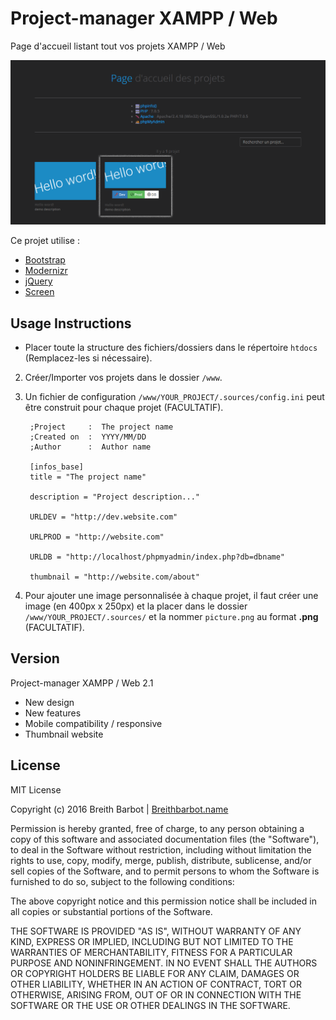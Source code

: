 # Project-manager XAMPP / Web
Page d'accueil listant tout vos projets XAMPP / Web

![Project-manager XAMPP / Web](.sources/Project-manager_XAMPP_Web.png "Project-manager XAMPP / Web")

Ce projet utilise :
* [Bootstrap](http://getbootstrap.com/)
* [Modernizr](https://modernizr.com/)
* [jQuery](http://jquery.com/)
* [Screen](https://github.com/microweber/screen/)


## Usage Instructions

- Placer toute la structure des fichiers/dossiers dans le répertoire `htdocs` (Remplacez-les si nécessaire).

2. Créer/Importer vos projets dans le dossier `/www`.

3. Un fichier de configuration `/www/YOUR_PROJECT/.sources/config.ini` peut être construit pour chaque projet (FACULTATIF).

        ;Project     :  The project name
        ;Created on  :  YYYY/MM/DD
        ;Author      :  Author name
        
        [infos_base]
        title = "The project name"
        
        description = "Project description..."
        
        URLDEV = "http://dev.website.com"
        
        URLPROD = "http://website.com"
        
        URLDB = "http://localhost/phpmyadmin/index.php?db=dbname"
        
        thumbnail = "http://website.com/about"

4. Pour ajouter une image personnalisée à chaque projet, il faut créer une image (en 400px x 250px) et la placer dans le dossier `/www/YOUR_PROJECT/.sources/` et la nommer `picture.png` au format **.png** (FACULTATIF).


## Version

Project-manager XAMPP / Web 2.1
- New design
- New features
- Mobile compatibility / responsive
- Thumbnail website
 
 
## License

MIT License

Copyright (c) 2016 Breith Barbot | [Breithbarbot.name](https://breithbarbot.name/)

Permission is hereby granted, free of charge, to any person obtaining a copy
of this software and associated documentation files (the "Software"), to deal
in the Software without restriction, including without limitation the rights
to use, copy, modify, merge, publish, distribute, sublicense, and/or sell
copies of the Software, and to permit persons to whom the Software is
furnished to do so, subject to the following conditions:

The above copyright notice and this permission notice shall be included in all
copies or substantial portions of the Software.

THE SOFTWARE IS PROVIDED "AS IS", WITHOUT WARRANTY OF ANY KIND, EXPRESS OR
IMPLIED, INCLUDING BUT NOT LIMITED TO THE WARRANTIES OF MERCHANTABILITY,
FITNESS FOR A PARTICULAR PURPOSE AND NONINFRINGEMENT. IN NO EVENT SHALL THE
AUTHORS OR COPYRIGHT HOLDERS BE LIABLE FOR ANY CLAIM, DAMAGES OR OTHER
LIABILITY, WHETHER IN AN ACTION OF CONTRACT, TORT OR OTHERWISE, ARISING FROM,
OUT OF OR IN CONNECTION WITH THE SOFTWARE OR THE USE OR OTHER DEALINGS IN THE
SOFTWARE.